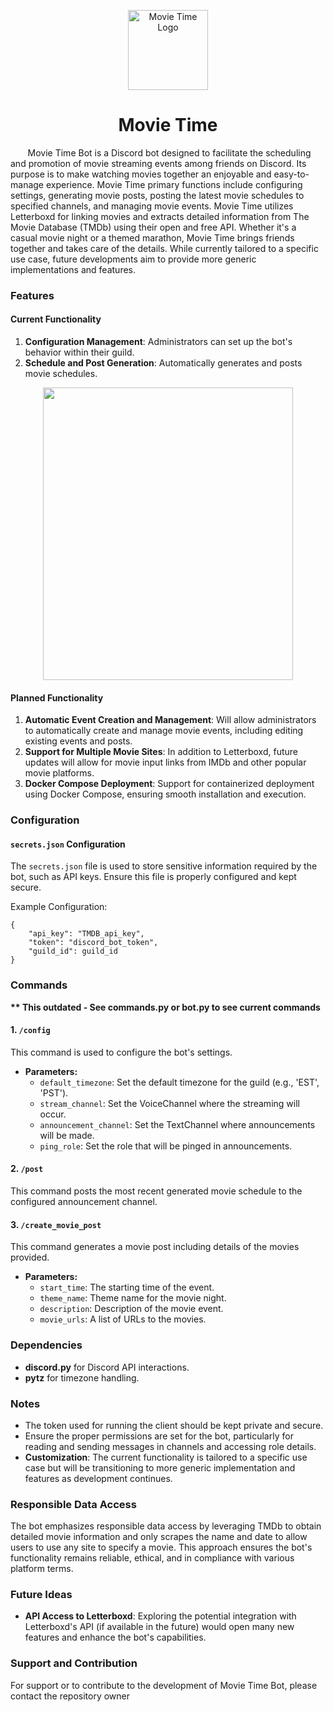 <p align="center">
  <img width="128" height="128" src="https://github.com/nrossetti/movie-time/assets/23127108/d73fe97b-31c0-4b66-ab94-4bf5b55bea06" alt="Movie Time Logo">
</p>
<h1 align="center">Movie Time</h1>


&nbsp; &nbsp; &nbsp; &nbsp;Movie Time Bot is a Discord bot designed to facilitate the scheduling and promotion of movie streaming events among friends on Discord. Its purpose is to make watching movies together an enjoyable and easy-to-manage experience. Movie Time primary functions include configuring settings, generating movie posts, posting the latest movie schedules to specified channels, and managing movie events. Movie Time utilizes Letterboxd for linking movies and extracts detailed information from The Movie Database (TMDb) using their open and free API. Whether it's a casual movie night or a themed marathon, Movie Time brings friends together and takes care of the details. While currently tailored to a specific use case, future developments aim to provide more generic implementations and features.

### Features

#### Current Functionality

1. **Configuration Management**: Administrators can set up the bot's behavior within their guild.
2. **Schedule and Post Generation**: Automatically generates and posts movie schedules.

<p align="center">
  <img width=400 height=468 src="https://github.com/nrossetti/movie-time/assets/23127108/3c54397a-f712-4ae6-9cdf-f34163e10fcf">
</p>

#### Planned Functionality

1. **Automatic Event Creation and Management**: Will allow administrators to automatically create and manage movie events, including editing existing events and posts.
2. **Support for Multiple Movie Sites**: In addition to Letterboxd, future updates will allow for movie input links from IMDb and other popular movie platforms.
3. **Docker Compose Deployment**: Support for containerized deployment using Docker Compose, ensuring smooth installation and execution.

### Configuration

#### `secrets.json` Configuration

The `secrets.json` file is used to store sensitive information required by the bot, such as API keys. Ensure this file is properly configured and kept secure.

Example Configuration:
```
{
    "api_key": "TMDB_api_key",
    "token": "discord_bot_token",
    "guild_id": guild_id
}
```
### Commands
**\*\* This outdated - See commands.py or bot.py to see current commands**

#### 1. `/config`

This command is used to configure the bot's settings.

- **Parameters:**
  - `default_timezone`: Set the default timezone for the guild (e.g., 'EST', 'PST').
  - `stream_channel`: Set the VoiceChannel where the streaming will occur.
  - `announcement_channel`: Set the TextChannel where announcements will be made.
  - `ping_role`: Set the role that will be pinged in announcements.

#### 2. `/post`

This command posts the most recent generated movie schedule to the configured announcement channel.

#### 3. `/create_movie_post`

This command generates a movie post including details of the movies provided.

- **Parameters:**
  - `start_time`: The starting time of the event.
  - `theme_name`: Theme name for the movie night.
  - `description`: Description of the movie event.
  - `movie_urls`: A list of URLs to the movies.

### Dependencies

- **discord.py** for Discord API interactions.
- **pytz** for timezone handling.

### Notes

- The token used for running the client should be kept private and secure.
- Ensure the proper permissions are set for the bot, particularly for reading and sending messages in channels and accessing role details.
- **Customization**: The current functionality is tailored to a specific use case but will be transitioning to more generic implementation and features as development continues.

### Responsible Data Access

The bot emphasizes responsible data access by leveraging TMDb to obtain detailed movie information and only scrapes the name and date to allow users to use any site to specify a movie. This approach ensures the bot's functionality remains reliable, ethical, and in compliance with various platform terms.

### Future Ideas

- **API Access to Letterboxd**: Exploring the potential integration with Letterboxd's API (if available in the future) would open many new features and enhance the bot's capabilities.

### Support and Contribution

For support or to contribute to the development of Movie Time Bot, please contact the repository owner
